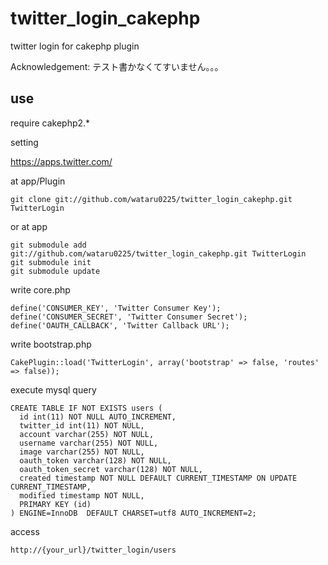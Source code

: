 
# twitter_login_cakephp
twitter login for cakephp plugin

Acknowledgement: テスト書かなくてすいません。。。

## use
require
cakephp2.*

setting

https://apps.twitter.com/

at app/Plugin
```
git clone git://github.com/wataru0225/twitter_login_cakephp.git TwitterLogin
```
or at app
```
git submodule add git://github.com/wataru0225/twitter_login_cakephp.git TwitterLogin
git submodule init
git submodule update
```

write core.php 
```
define('CONSUMER_KEY', 'Twitter Consumer Key');
define('CONSUMER_SECRET', 'Twitter Consumer Secret');
define('OAUTH_CALLBACK', 'Twitter Callback URL');
```  

write bootstrap.php
```
CakePlugin::load('TwitterLogin', array('bootstrap' => false, 'routes' => false));
```

execute mysql query
```
CREATE TABLE IF NOT EXISTS users (
  id int(11) NOT NULL AUTO_INCREMENT,
  twitter_id int(11) NOT NULL,
  account varchar(255) NOT NULL,
  username varchar(255) NOT NULL,
  image varchar(255) NOT NULL,
  oauth_token varchar(128) NOT NULL,
  oauth_token_secret varchar(128) NOT NULL,
  created timestamp NOT NULL DEFAULT CURRENT_TIMESTAMP ON UPDATE CURRENT_TIMESTAMP,
  modified timestamp NOT NULL,
  PRIMARY KEY (id)
) ENGINE=InnoDB  DEFAULT CHARSET=utf8 AUTO_INCREMENT=2;
```

access
```
http://{your_url}/twitter_login/users
```
